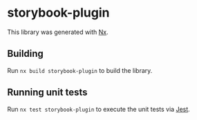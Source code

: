 # storybook-plugin

This library was generated with [Nx](https://nx.dev).

## Building

Run `nx build storybook-plugin` to build the library.

## Running unit tests

Run `nx test storybook-plugin` to execute the unit tests via [Jest](https://jestjs.io).

